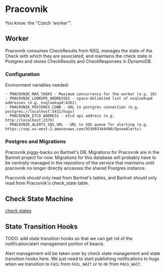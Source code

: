 # Pracovnik

You know: the "Czech 'worker'".

## Worker

Pracovnik consumes CheckResults from NSQ, manages the state of the Check with which
they are associated, and maintains the check state in Postgres and stores CheckResults
and CheckResponses in DynamoDB.

### Configuration

Environment variables needed:

```
- PRACOVNIK_MAX_TASKS - Maximum concurrency for the worker (e.g. 10)
- PRACOVNIK_LOOKUPD_ADDRESSES - space-delimited list of nsqlookupd addresses (e.g. nsqlookupd:4161)
- PRACOVNIK_POSTGRES_CONN - URL to postgres connection (e.g. postgres://localhost:5432/hugs)
- PRACOVNIK_ETCD_ADDRESS - etcd api address (e.g. http://localhost:2379)
- PRACOVNIK_ALERTS_SQS_URL - URL to SQS queue for alerting (e.g. https://sqs.us-west-2.amazonaws.com/933693344490/OpseeAlerts)
```

### Postgres and Migrations

Pracovnik piggy-backs on Bartnet's DB. Migrations for Pracovnik are in the Bartnet
project for now. Migrations for this database will probably have to be centrally
managed in the repository of the service that maintains until pracovnik no longer
directly accesses the shared Postgres instance.

Pracovnik _should_ only read from Bartnet's tables, and Bartnet _should_ only read
from Pracovnik's check\_state table.

## Check State Machine

[check states](check_state_machine.jpg)

## State Transition Hooks

TODO: add state transition hooks so that we can get rid of the notification/alert
management portion of beavis.

Alert management will be taken over by check state management and state transition
hooks here. We just need to start publishing notifications to hugs when we transition
to `FAIL` from `FAIL_WAIT` or to `OK` from `PASS_WAIT`.